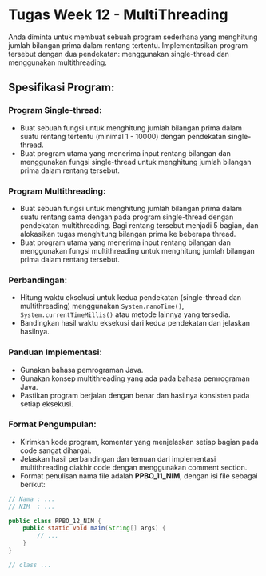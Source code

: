 # Tugas Week 12 - MultiThreading

Anda diminta untuk membuat sebuah program sederhana yang menghitung jumlah bilangan prima dalam rentang tertentu. Implementasikan program tersebut dengan dua pendekatan: menggunakan single-thread dan menggunakan multithreading.

## Spesifikasi Program:

### Program Single-thread:
- Buat sebuah fungsi untuk menghitung jumlah bilangan prima dalam suatu rentang tertentu (minimal 1 - 10000) dengan pendekatan single-thread.
- Buat program utama yang menerima input rentang bilangan dan menggunakan fungsi single-thread untuk menghitung jumlah bilangan prima dalam rentang tersebut.

### Program Multithreading:
- Buat sebuah fungsi untuk menghitung jumlah bilangan prima dalam suatu rentang sama dengan pada program single-thread dengan pendekatan multithreading. Bagi rentang tersebut menjadi 5 bagian, dan alokasikan tugas menghitung bilangan prima ke beberapa thread.
- Buat program utama yang menerima input rentang bilangan dan menggunakan fungsi multithreading untuk menghitung jumlah bilangan prima dalam rentang tersebut.

### Perbandingan:

- Hitung waktu eksekusi untuk kedua pendekatan (single-thread dan multithreading) menggunakan `System.nanoTime()`, `System.currentTimeMillis()` atau metode lainnya yang tersedia.
- Bandingkan hasil waktu eksekusi dari kedua pendekatan dan jelaskan hasilnya.

### Panduan Implementasi:
- Gunakan bahasa pemrograman Java.
- Gunakan konsep multithreading yang ada pada bahasa pemrograman Java.
- Pastikan program berjalan dengan benar dan hasilnya konsisten pada setiap eksekusi.
  
### Format Pengumpulan:
- Kirimkan kode program, komentar yang menjelaskan setiap bagian pada code sangat dihargai.
- Jelaskan hasil perbandingan dan temuan dari implementasi multithreading diakhir code dengan menggunakan comment section.
- Format penulisan nama file adalah **PPBO_11_NIM**, dengan isi file sebagai berikut:

```java
// Nama : ...
// NIM  : ...

public class PPBO_12_NIM {
    public static void main(String[] args) {
        // ...
    }
}

// class ...   
